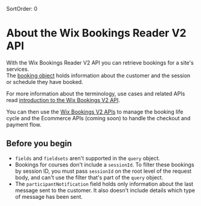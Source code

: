 SortOrder: 0
# About the Wix Bookings Reader V2 API


With the Wix Bookings Reader V2 API you can retrieve bookings for a site's 
services.  
The [booking object](https://dev.wix.com/api/rest/wix-bookings/bookings-v2/booking-object) holds information about the customer and the session or schedule they have booked. 

For more information about the terminology, use cases and related APIs read 
[introduction to the Wix Bookings V2 API](https://dev.wix.com/api/rest/wix-bookings/bookings-v2/introduction).

You can then use the 
[Wix Bookings V2 APIs](https://dev.wix.com/api/rest/wix-bookings/bookings-v2/introduction)
to manage the booking life cycle and the 
Ecommerce APIs (coming soon) 
to handle the checkout and payment flow.


## Before you begin


+ `fields` and `fieldsets` aren't supported in the `query` object.
+ Bookings for courses don't include a `sessionId`. To filter these bookings 
  by session ID, you must pass `sessionId` on the root level of the request 
  body, and can't use the filter that's part of the `query` object.
+ The `participantNotification` field holds only information about the last 
  message sent to the customer. It also doesn't include details which type of 
  message has been sent.